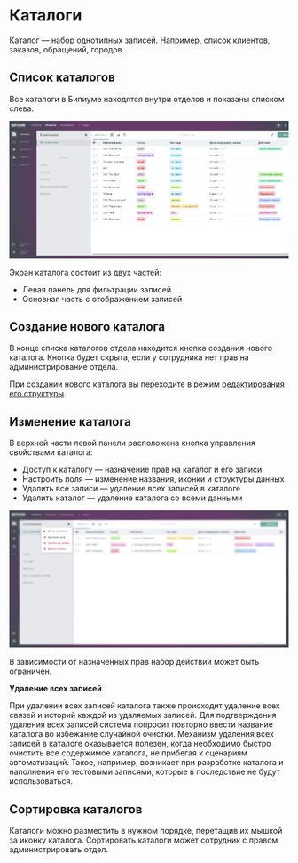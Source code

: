 # Каталоги

Каталог — набор однотипных записей. Например, список клиентов, заказов, обращений, городов.

## Список каталогов

Все каталоги в Бипиуме находятся внутри отделов и показаны списком слева:

![](<.gitbook/assets/1 - Список каталогов 2.png>)

Экран каталога состоит из двух частей:

* Левая панель для фильтрации записей
* Основная часть с отображением записей

## Создание нового каталога

В конце списка каталогов отдела находится кнопка создания нового каталога. Кнопка будет скрыта, если у сотрудника нет прав на администрирование отдела.

При создании нового каталога вы переходите в режим [редактирования его структуры](catalog-edit.md).

## Изменение каталога

В верхней части левой панели расположена кнопка управления свойствами каталога:

* Доступ к каталогу — назначение прав на каталог и его записи
* Настроить поля — изменение названия, иконки и структуры данных
* Удалить все записи — удаление всех записей в каталоге
* Удалить каталог — удаление каталога со всеми данными

![](<.gitbook/assets/3 - Изменение каталога 2 (1).png>)

В зависимости от назначенных прав набор действий может быть ограничен.

**Удаление всех записей**

При удалении всех записей каталога также происходит удаление всех связей и историй каждой из удаляемых записей. Для подтверждения удаления всех записей система попросит повторно ввести название каталога во избежание случайной очистки. Механизм удаления всех записей в каталоге оказывается полезен, когда необходимо быстро очистить все содержимое каталога, не прибегая к сценариям автоматизаций. Такое, например, возникает при разработке каталога и наполнения его тестовыми записями, которые в последствие не будут использоваться.

## Сортировка каталогов

Каталоги можно разместить в нужном порядке, перетащив их мышкой за иконку каталога. Сортировать каталоги может сотрудник с правом администрировать отдел.
